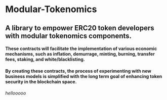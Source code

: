 # Modular-Tokenomics

## A library to empower ERC20 token developers with modular tokenomics components.

#### These contracts will facilitate the implementation of various economic mechanisms, such as inflation, demurrage, minting, burning, transfer fees, staking, and white/blacklisting. 

#### By creating these contracts, the process of experimenting with new business models is simplified with the long term goal of enhancing token security in the blockchain space.

###### hellooooo
